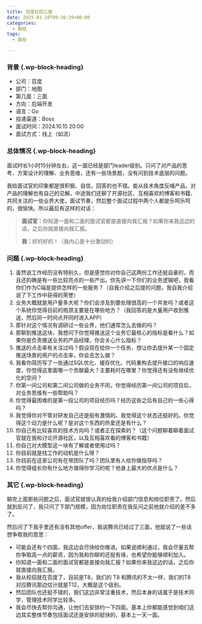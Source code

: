 ```yaml
---
title: 百度社招三面
date: 2025-01-10T09:36:29+00:00
categories:
  - 面经
tags:
  - 面经

---
```


### <span class="ez-toc-section" id="%E8%83%8C%E6%99%AF"></span>背景<span class="ez-toc-section-end"></span> {.wp-block-heading}

  * 公司：百度
  * 部门：地图
  * 第几面：三面
  * 方向：后端开发
  * 语言：Go
  * 投递渠道：Boss
  * 面试时间：2024.10.15 20:00
  * 面试方式：线上（如流）

### <span class="ez-toc-section" id="%E6%80%BB%E4%BD%93%E6%83%85%E5%86%B5"></span>总体情况<span class="ez-toc-section-end"></span> {.wp-block-heading}

面试时长1小时15分钟左右，这一面已经是部门leader级别。只问了对产品的思考、方案设计的理解、业务思维，还有一些场景题，没有问到技术底层的问题。

我给面试官的印象都是很积极、自信，回答的也不错。能从技术角度反哺产品，对产品的理解也有自己的见解。中途我们还聊了开源社区、互相喜欢的博客和书籍、共同关注的一些业界大佬，面试节奏，然后整个面试过程中两个人都是乐呵乐呵的，很愉快。所以最后有这样的对话：

<blockquote class="wp-block-quote">
  <p>
    <strong>面试官：</strong>你知道一面和二面的面试官都是直接向我汇报？如果你来我这边的话，之后你就直接向我汇报。
  </p>
  
  <p>
    <strong>我：</strong>好的好的！（我内心是十分激动的）
  </p>
</blockquote>

### <span class="ez-toc-section" id="%E9%97%AE%E9%A2%98"></span>问题<span class="ez-toc-section-end"></span> {.wp-block-heading}

  1. 虽然说工作经历没有特别久，但是感觉你对你自己这两份工作还挺自豪的，而且还的确是有一些比较亮点的一些产出。你先讲一下你们的业务逻辑吧，我看你们作为C端是提供怎样的一些服务？（自我介绍之后提的问题，我自我介绍说了下工作中获得的荣誉）
  2. 业务大概就是用户量多大呢？你们会涉及到要处理很高的一个并发吗？或者这个系统你觉得目前的瓶颈主要是在哪些地方？（我回答的是大量用户收到推送，然后同一时间点开同时进入APP）
  3. 那针对这个情况有调研过一些业界，他们通常怎么去做的吗？
  4. 那聊到推送这块，我想问下你觉得推送这个业务它最核心的指标是看什么？如果你是负责推送业务的产品经理，你会关心什么指标？
  5. 推送的点击率有关注过吗？假设现在给你一个任务，想让你去提升某一个固定推送场景的用户的点击率，你会去怎么做？
  6. 我看你简历写了一些通过SQL优化、缓存优化、代码重构去提升接口的响应速度，你觉得这里面哪一个贡献最大？主要耗时在哪里？你觉得还有没有继续优化的空间？
  7. 你第一间公司和第二间公司做的业务不同，你觉得经历第一间公司的项目后，对业务思维有一些帮助吗？
  8. 你觉得最困难的是第一段公司的项目经历吗？经历这些之后有自己的一些心得吗？
  9. 我觉得你对不管对研发自己还是挺有激情的。我觉得这个状态还挺好的。你觉得这个动力是什么呢？是对这个东西的热爱还是有什么？
 10. 你自己有比较喜欢的技术方向吗？或者正在探索的？（这个问题聊着聊着面试官就在我和讨论开源社区，以及互相喜欢看的博客和书籍）
 11. 你自己对大模型这一块有了解或者使用过吗？
 12. 你目前就是找工作的动机是什么呀？
 13. 你目前在这家公司有在带团队了吗？团队里有人给你做指导吗？
 14. 你觉得组长你有什么地方值得你学习的呢？他身上最大的优点是什么？

### <span class="ez-toc-section" id="%E5%85%B6%E5%AE%83"></span>其它<span class="ez-toc-section-end"></span> {.wp-block-heading}

聊完上面那些问题之后，面试官就很认真的给我介绍部门信息和岗位职责了。然后就到反问了，我只问了下部门规模，因为岗位职责在我反问之前他就介绍的差不多了。

然后问了下我手里还有没有其他offer，我说腾讯已经过了三面，他就说了一些话想争取我的意思：

  * 可能会还有个四面，我这边会尽快给你推进。如果说顺利通过，我会尽量去帮你争取高一点的薪资，因为我和你聊的还挺有缘，也希望你能够顺利加入。
  * 你知道一面和二面的面试官都是直接向我汇报？如果你来我这边的话，之后你就直接向我汇报。
  * 我从校招就在百度了，目前是T8，我们的 T8 和腾讯的不太一样，我们的T8对应腾讯那边估计就是T12，大概是这个级别。
  * 然后团队也还挺不错的，我们这边非常注重技术，然后本身的话属于是技术同学，管理技术同学比较多。
  * 我会尽快去帮你沟通，让他们去安排约一下四面。基本上你都能感觉到咱们这边其实整体节奏包括面试还是安排的挺快的，基本上一天一面。